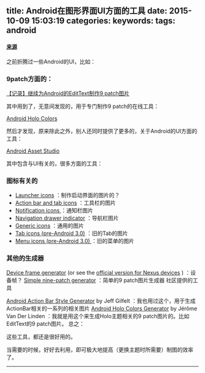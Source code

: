 title: Android在图形界面UI方面的工具
date: 2015-10-09 15:03:19
categories:
keywords:
tags: android
---
#### [来源][1]



之前折腾过一些Android的UI，比如：

### 9patch方面的：

[【记录】继续为Android的EditText制作9 patch图片][2]

其中用到了，无意间发现的，用于专门制作9 patch的在线工具：

[Android Holo Colors][3]

然后才发现，原来除此之外，别人还同时提供了更多的，关于Android的UI方面的工具：

[Android Asset Studio][4]

其中包含与UI有关的，很多方面的工具：

### 图标有关的

- [Launcher icons][5] ：制作启动界面的图片的？
- [Action bar and tab icons][6] ：工具栏的图片
- [Notification icons ][7]：通知栏图片
- [Navigation drawer indicator][8] ：导航栏图片
- [Generic icons][9] ：通用的图片
- [Tab icons (pre-Android 3.0)][10] ：旧的Tab的图片
- [Menu icons (pre-Android 3.0) ][11]：旧的菜单的图片

### 其他的生成器

[Device frame generator][12] (or see the [official version for Nexus devices][13] ) ：设备帧？
[Simple nine-patch generator][14] ：简单的9 patch图片生成器
社区提供的工具

[Android Action Bar Style Generator][15] by Jeff Gilfelt ：我也用过这个，用于生成ActionBar相关的一系列的相关图片
[Android Holo Colors Generator][16] by Jérôme Van Der Linden ：我就是用这个来生成Holo主题相关的9 patch图片的。比如EditText的9 patch图片。
总之：

这些工具，都还是很好用的。

当需要的时候，好好去利用，即可极大地提高（更换主题时所需要）制图的效率了。


---
[1]: http://www.crifan.com/android_ui_related_tools/?utm_source=tuicool
[2]: http://www.crifan.com/android_make_9_patch_for_edittext/
[3]: http://android-holo-colors.com/
[4]: http://android-ui-utils.googlecode.com/hg/asset-studio/dist/index.html
[5]: http://android-ui-utils.googlecode.com/hg/asset-studio/dist/icons-launcher.html
[6]: http://android-ui-utils.googlecode.com/hg/asset-studio/dist/icons-actionbar.html
[7]: http://android-ui-utils.googlecode.com/hg/asset-studio/dist/icons-notification.html
[8]: http://android-ui-utils.googlecode.com/hg/asset-studio/dist/icons-nav-drawer-indicator.html
[9]: http://android-ui-utils.googlecode.com/hg/asset-studio/dist/icons-generic.html
[10]: http://android-ui-utils.googlecode.com/hg/asset-studio/dist/icons-tab.html
[11]: http://android-ui-utils.googlecode.com/hg/asset-studio/dist/icons-menu.html
[12]: http://android-ui-utils.googlecode.com/hg/asset-studio/dist/device-frames.html
[13]: http://developer.android.com/distribute/promote/device-art.html
[14]: http://android-ui-utils.googlecode.com/hg/asset-studio/dist/nine-patches.html
[15]: http://jgilfelt.github.com/android-actionbarstylegenerator/
[16]: http://android-holo-colors.com/

